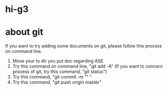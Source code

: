 # hi-g3 

# about git
If you want to try adding some documents on git, please follow this process on command line.
1. Move your to dir you put doc regarding ASE.
2. Try this command on command line, "git add -A"
	(If you want to concern process of git, try this command, "git status")
3. Try this command, "git commit -m "<add your comments>" "
4. Try this command, "git push origin master"

